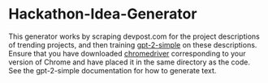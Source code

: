 # Hackathon-Idea-Generator

This generator works by scraping devpost.com for the project descriptions of trending projects, and then training [gpt-2-simple](https://github.com/minimaxir/gpt-2-simple) on these descriptions. Ensure that you have downloaded [chromedriver](https://chromedriver.chromium.org/downloads) corresponding to your version of Chrome and have placed it in the same directory as the code. See the gpt-2-simple documentation for how to generate text.
